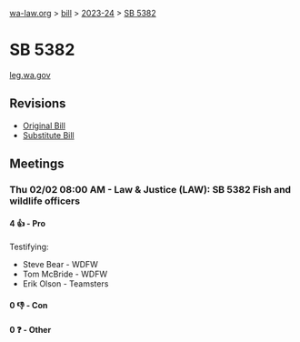 [wa-law.org](/) > [bill](/bill/) > [2023-24](/bill/2023-24/) > [SB 5382](/bill/2023-24/sb/5382/)

# SB 5382
[leg.wa.gov](https://app.leg.wa.gov/billsummary?BillNumber=5382&Year=2023&Initiative=false)

## Revisions
* [Original Bill](1/)
* [Substitute Bill](S/)

## Meetings
### Thu 02/02 08:00 AM - Law & Justice (LAW): SB 5382 Fish and wildlife officers
#### 4 👍 - Pro
Testifying:
* Steve Bear - WDFW
* Tom McBride - WDFW
* Erik Olson - Teamsters

#### 0 👎 - Con

#### 0 ❓ - Other
